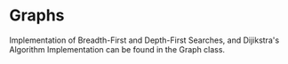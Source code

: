 # Graphs
Implementation of Breadth-First and Depth-First Searches, and Dijikstra's Algorithm 
Implementation can be found in the Graph class.
